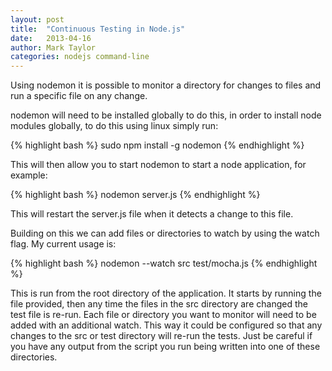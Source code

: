 ```yaml
---
layout: post
title:  "Continuous Testing in Node.js"
date:   2013-04-16
author: Mark Taylor
categories: nodejs command-line
---
```


Using nodemon it is possible to monitor a directory for changes to files and run a specific file on any change.

nodemon will need to be installed globally to do this, in order to install node modules globally, to do this using linux simply run:

{% highlight bash %}
sudo npm install -g nodemon
{% endhighlight %}

This will then allow you to start nodemon to start a node application, for example:

{% highlight bash %}
nodemon server.js
{% endhighlight %}

This will restart the server.js file when it detects a change to this file.

Building on this we can add files or directories to watch by using the watch flag. My current usage is:

{% highlight bash %}
nodemon --watch src test/mocha.js
{% endhighlight %}

This is run from the root directory of the application. It starts by running the file provided, then any time the files in the src directory are changed the test file is re-run. Each file or directory you want to monitor will need to be added with an additional watch. This way it could be configured so that any changes to the src or test directory will re-run the tests. Just be careful if you have any output from the script you run being written into one of these directories.